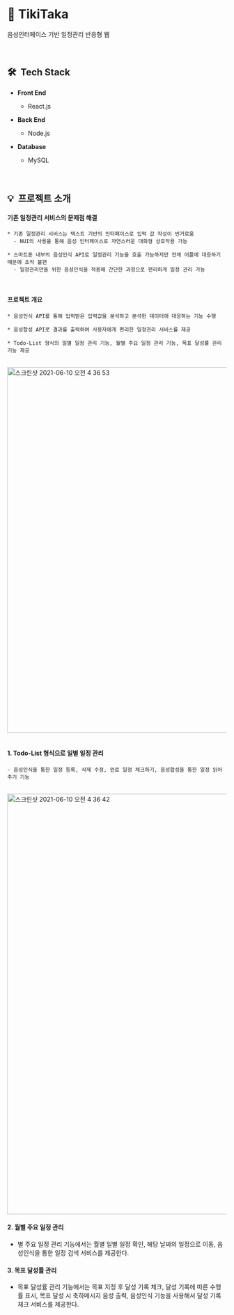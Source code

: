 # 🧐 TikiTaka 
음성인터페이스 기반 일정관리 반응형 웹
<br><br><br>

## 🛠 &nbsp;Tech Stack

  * **Front End**   
    * React.js   

  * **Back End**   
    * Node.js   

  * **Database**   
    * MySQL
<br><br><br>

## 💡 &nbsp;프로젝트 소개
#### 기존 일정관리 서비스의 문제점 해결
    
    * 기존 일정관리 서비스는 텍스트 기반의 인터페이스로 입력 값 작성이 번거로움
      - NUI의 사용을 통해 음성 인터페이스로 자연스러운 대화형 상호작용 가능
      
    * 스마트폰 내부의 음성인식 API로 일정관리 기능을 호출 가능하지만 전체 어플에 대응하기 때문에 조작 불편
      - 일정관리만을 위한 음성인식을 적용해 간단한 과정으로 편리하게 일정 관리 가능
      
<br>
    
#### 프로젝트 개요
    * 음성인식 API를 통해 입력받은 입력값을 분석하고 분석한 데이터에 대응하는 기능 수행
    
    * 음성합성 API로 결과를 출력하여 사용자에게 편리한 일정관리 서비스를 제공
    
    * Todo-List 형식의 일별 일정 관리 기능, 월별 주요 일정 관리 기능, 목표 달성률 관리 기능 제공

<br>
<img width="840" alt="스크린샷 2021-06-10 오전 4 36 53" src="https://user-images.githubusercontent.com/59560592/121418042-81d5ee80-c9a5-11eb-8cc1-6da38c74fc2d.png">
<br><br>

#### 1. Todo-List 형식으로 일별 일정 관리
    - 음성인식을 통한 일정 등록, 삭제 수정, 완료 일정 체크하기, 음성합성을 통한 일정 읽어주기 기능
 
<br>
<img width="966" alt="스크린샷 2021-06-10 오전 4 36 42" src="https://user-images.githubusercontent.com/59560592/121418202-af229c80-c9a5-11eb-929d-c02d78df3273.png">
<br>
    
#### 2. 월별 주요 일정 관리
  * 별 주요 일정 관리 기능에서는 월별 일별 일정 확인, 해당 날짜의 일정으로 이동, 음성인식을 통한 일정 검색 서비스를 제공한다.

 
#### 3. 목표 달성률 관리
  * 목표 달성률 관리 기능에서는 목표 지정 후 달성 기록 체크, 달성 기록에 따른 수행률 표시, 목표 달성 시 축하메시지 음성 출력, 음성인식 기능을 사용해서 달성 기록 체크 서비스를 제공한다.
<br><br><br>


